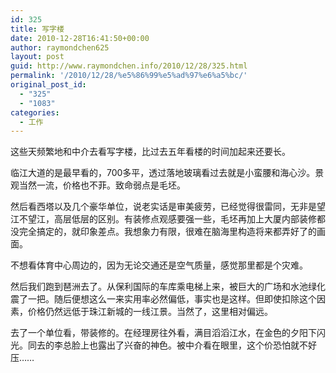 ```yaml
---
id: 325
title: 写字楼
date: 2010-12-28T16:41:50+00:00
author: raymondchen625
layout: post
guid: http://www.raymondchen.info/2010/12/28/325.html
permalink: '/2010/12/28/%e5%86%99%e5%ad%97%e6%a5%bc/'
original_post_id:
  - "325"
  - "1083"
categories:
  - 工作
---
```

这些天频繁地和中介去看写字楼，比过去五年看楼的时间加起来还要长。

临江大道的是最早看的，700多平，透过落地玻璃看过去就是小蛮腰和海心沙。景观当然一流，价格也不菲。致命弱点是毛坯。

然后看西塔以及几个豪华单位，说老实话是审美疲劳，已经觉得很雷同，无非是望江不望江，高层低层的区别。有装修点观感要强一些，毛坯再加上大厦内部装修都没完全搞定的，就印象差点。我想象力有限，很难在脑海里构造将来都弄好了的画面。

不想看体育中心周边的，因为无论交通还是空气质量，感觉那里都是个灾难。

然后我们跑到琶洲去了。从保利国际的车库乘电梯上来，被巨大的广场和水池绿化震了一把。随后便想这么一来实用率必然偏低，事实也是这样。但即使扣除这个因素，价格仍然远低于珠江新城的一线江景。当然了，这里相对偏远。

去了一个单位看，带装修的。在经理房往外看，满目滔滔江水，在金色的夕阳下闪光。同去的李总脸上也露出了兴奋的神色。被中介看在眼里，这个价恐怕就不好压……